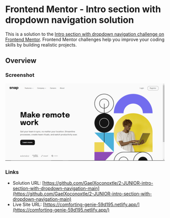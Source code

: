 # Frontend Mentor - Intro section with dropdown navigation solution

This is a solution to the [Intro section with dropdown navigation challenge on Frontend Mentor](https://www.frontendmentor.io/challenges/intro-section-with-dropdown-navigation-ryaPetHE5). Frontend Mentor challenges help you improve your coding skills by building realistic projects.

## Overview

### Screenshot

![](./screenshot.png)

### Links

- Solution URL: [https://github.com/GaelXoconoxtle/2-JUNIOR-intro-section-with-dropdown-navigation-main](https://github.com/GaelXoconoxtle/2-JUNIOR-intro-section-with-dropdown-navigation-main)
- Live Site URL: [https://comforting-genie-59d195.netlify.app/](https://comforting-genie-59d195.netlify.app/)